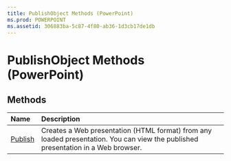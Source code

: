 ```yaml
---
title: PublishObject Methods (PowerPoint)
ms.prod: POWERPOINT
ms.assetid: 306883ba-5c87-4f80-ab36-1d3cb17de1db
---
```



# PublishObject Methods (PowerPoint)

## Methods



|**Name**|**Description**|
|:-----|:-----|
|[Publish](publishobject-publish-method-powerpoint.md)|Creates a Web presentation (HTML format) from any loaded presentation. You can view the published presentation in a Web browser.|

